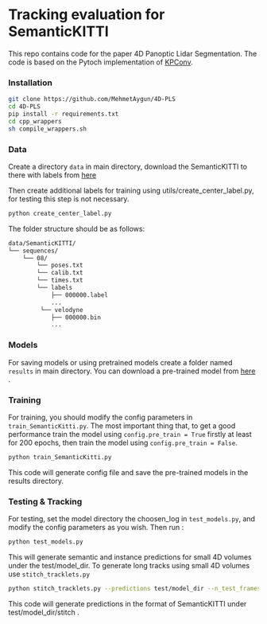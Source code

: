 # Tracking evaluation for SemanticKITTI

This repo contains code for the paper 4D Panoptic Lidar Segmentation. 
The code is based on the Pytoch implementation of  <a href="https://github.com/HuguesTHOMAS/KPConv-PyTorch">KPConv</a>.


### Installation

```bash
git clone https://github.com/MehmetAygun/4D-PLS
cd 4D-PLS
pip install -r requirements.txt
cd cpp_wrappers
sh compile_wrappers.sh
```

### Data
Create a directory `data` in main directory, download the SemanticKITTI to there with labels from  <a href="http://semantic-kitti.org/dataset.html#download/">here</a>

Then create additional labels for training using utils/create_center_label.py, for testing this step is not necessary.

```bash
python create_center_label.py
```

The folder structure should be as follows:

```bash
data/SemanticKITTI/
└── sequences/
    └── 08/
        └── poses.txt
        └── calib.txt
        └── times.txt
        └── labels
            ├── 000000.label
            ...
         └── velodyne
            ├── 000000.bin
            ...

```

### Models

For saving models or using pretrained models create a folder named `results` in main directory. 
You can download a pre-trained model from <a href="https://drive.google.com/file/d/164ykCTdxwX7Wd_DsDyUYva4s_pFSfpAB/view?usp=sharing">here</a> .

### Training

For training, you should modify the config parameters in `train_SemanticKitti.py`.
The most important thing that, to get a good performance train the model using `config.pre_train = True` firstly at least for 200 epochs, then train the model using `config.pre_train = False`. 

```bash
python train_SemanticKitti.py
```

This code will generate config file and save the pre-trained models in the results directory.

### Testing & Tracking

For testing, set the model directory the choosen_log in `test_models.py`, and modify the config parameters as you wish. Then run :

```bash
python test_models.py
```

This will generate semantic and instance predictions for small 4D volumes under the test/model_dir. 
To generate long tracks using small 4D volumes use `stitch_tracklets.py`

```bash
python stitch_tracklets.py --predictions test/model_dir --n_test_frames 4
```
This code will generate predictions in the format of SemanticKITTI under test/model_dir/stitch .
